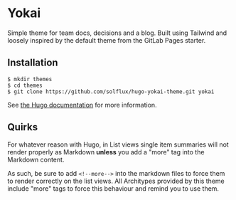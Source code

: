 # Yokai

Simple theme for team docs, decisions and a blog. Built using Tailwind and loosely inspired by the default theme from the GitLab Pages starter.

## Installation

    $ mkdir themes
    $ cd themes
    $ git clone https://github.com/solflux/hugo-yokai-theme.git yokai

See [the Hugo documentation](http://gohugo.io/themes/installing/) for more information.

## Quirks

For whatever reason with Hugo, in List views single item summaries will not render properly as Markdown **unless** you add a "more" tag into the Markdown content.

As such, be sure to add `<!--more-->` into the markdown files to force them to render correctly on the list views. All Architypes provided by this theme include "more" tags to force this behaviour and remind you to use them.